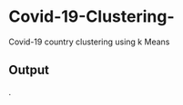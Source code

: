 # Covid-19-Clustering-
Covid-19 country clustering using k Means

## Output

<ing src="https://github.com/moritzmitterdorfer/Covid-19-Clustering-/blob/master/img.png" width="600">
  .
